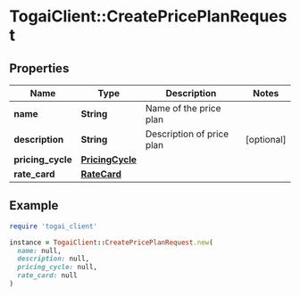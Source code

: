 # TogaiClient::CreatePricePlanRequest

## Properties

| Name | Type | Description | Notes |
| ---- | ---- | ----------- | ----- |
| **name** | **String** | Name of the price plan |  |
| **description** | **String** | Description of price plan | [optional] |
| **pricing_cycle** | [**PricingCycle**](PricingCycle.md) |  |  |
| **rate_card** | [**RateCard**](RateCard.md) |  |  |

## Example

```ruby
require 'togai_client'

instance = TogaiClient::CreatePricePlanRequest.new(
  name: null,
  description: null,
  pricing_cycle: null,
  rate_card: null
)
```

